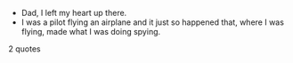 - Dad, I left my heart up there.
 - I was a pilot flying an airplane and it just so happened that, where I was flying, made what I was doing spying.

2 quotes